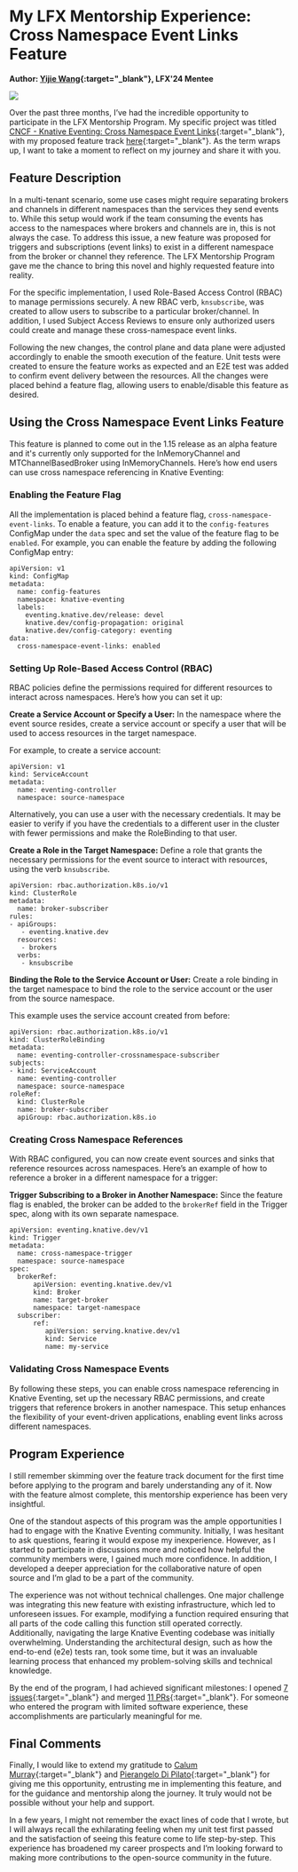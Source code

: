 # My LFX Mentorship Experience: Cross Namespace Event Links Feature 

**Author: [Yijie Wang](https://www.linkedin.com/in/yijie-wang0806/){:target="_blank"}, LFX'24 Mentee**

![](/blog/images/cross-namespace-event-links.png)

Over the past three months, I’ve had the incredible opportunity to participate in the LFX Mentorship Program. My specific project was titled [CNCF - Knative Eventing: Cross Namespace Event Links](https://github.com/knative/eventing/issues/7530){:target="_blank"}, with my proposed feature track [here](https://docs.google.com/document/d/1rtDW446cldTrZaqeiOUdZuVC4u6SFHUneT3r4j2izaU/edit?usp=sharing&resourcekey=0-MNvWVD8pm_xnPfyCMMXHDA){:target="_blank"}. As the term wraps up, I want to take a moment to reflect on my journey and share it with you.

## Feature Description

In a multi-tenant scenario, some use cases might require separating brokers and channels in different namespaces than the services they send events to. While this setup would work if the team consuming the events has access to the namespaces where brokers and channels are in, this is not always the case. To address this issue, a new feature was proposed for triggers and subscriptions (event links) to exist in a different namespace from the broker or channel they reference.​​ The LFX Mentorship Program gave me the chance to bring this novel and highly requested feature into reality. 

For the specific implementation, I used Role-Based Access Control (RBAC) to manage permissions securely. A new RBAC verb, `knsubscribe`, was created to allow users to subscribe to a particular broker/channel. In addition, I used Subject Access Reviews to ensure only authorized users could create and manage these cross-namespace event links. 

Following the new changes, the control plane and data plane were adjusted accordingly to enable the smooth execution of the feature. Unit tests were created to ensure the feature works as expected and an E2E test was added to confirm event delivery between the resources. All the changes were placed behind a feature flag, allowing users to enable/disable this feature as desired. 

## Using the Cross Namespace Event Links Feature

This feature is planned to come out in the 1.15 release as an alpha feature and it's currently only supported for the InMemoryChannel and MTChannelBasedBroker using InMemoryChannels. Here’s how end users can use cross namespace referencing in Knative Eventing: 

### Enabling the Feature Flag

All the implementation is placed behind a feature flag, `cross-namespace-event-links`. To enable a feature, you can add it to the `config-features` ConfigMap under the `data` spec and set the value of the feature flag to be `enabled`. For example, you can enable the feature by adding the following ConfigMap entry: 

```
apiVersion: v1
kind: ConfigMap
metadata:
  name: config-features
  namespace: knative-eventing
  labels:
    eventing.knative.dev/release: devel
    knative.dev/config-propagation: original
    knative.dev/config-category: eventing
data:
  cross-namespace-event-links: enabled
```

### Setting Up Role-Based Access Control (RBAC)

RBAC policies define the permissions required for different resources to interact across namespaces. Here’s how you can set it up: 

**Create a Service Account or Specify a User:** In the namespace where the event source resides, create a service account or specify a user that will be used to access resources in the target namespace.

For example, to create a service account:

```
apiVersion: v1
kind: ServiceAccount
metadata:
  name: eventing-controller
  namespace: source-namespace
```

Alternatively, you can use a user with the necessary credentials. It may be easier to verify if you have the credentials to a different user in the cluster with fewer permissions and make the RoleBinding to that user.

**Create a Role in the Target Namespace:** Define a role that grants the necessary permissions for the event source to interact with resources, using the verb `knsubscribe`.

```
apiVersion: rbac.authorization.k8s.io/v1
kind: ClusterRole
metadata:
  name: broker-subscriber
rules:
- apiGroups:
   - eventing.knative.dev
  resources: 
   - brokers
  verbs: 
   - knsubscribe
```

**Binding the Role to the Service Account or User:** Create a role binding in the target namespace to bind the role to the service account or the user from the source namespace. 

This example uses the service account created from before:

```
apiVersion: rbac.authorization.k8s.io/v1
kind: ClusterRoleBinding
metadata:
  name: eventing-controller-crossnamespace-subscriber
subjects:
- kind: ServiceAccount
  name: eventing-controller
  namespace: source-namespace
roleRef:
  kind: ClusterRole
  name: broker-subscriber
  apiGroup: rbac.authorization.k8s.io
```

### Creating Cross Namespace References

 With RBAC configured, you can now create event sources and sinks that reference resources across namespaces. Here’s an example of how to reference a broker in a different namespace for a trigger:

**Trigger Subscribing to a Broker in Another Namespace:** Since the feature flag is enabled, the broker can be added to the `brokerRef` field in the Trigger spec, along with its own separate namespace.
```
apiVersion: eventing.knative.dev/v1
kind: Trigger
metadata:
  name: cross-namespace-trigger
  namespace: source-namespace
spec:
  brokerRef: 
      apiVersion: eventing.knative.dev/v1
      kind: Broker
      name: target-broker
      namespace: target-namespace
  subscriber: 
      ref:
         apiVersion: serving.knative.dev/v1 
         kind: Service 
         name: my-service
```

### Validating Cross Namespace Events

By following these steps, you can enable cross namespace referencing in Knative Eventing, set up the necessary RBAC permissions, and create triggers that reference brokers in another namespace. This setup enhances the flexibility of your event-driven applications, enabling event links across different namespaces. 

## Program Experience

I still remember skimming over the feature track document for the first time before applying to the program and barely understanding any of it. Now with the feature almost complete, this mentorship experience has been very insightful. 

One of the standout aspects of this program was the ample opportunities I had to engage with the Knative Eventing community. Initially, I was hesitant to ask questions, fearing it would expose my inexperience. However, as I started to participate in discussions more and noticed how helpful the community members were, I gained much more confidence. In addition, I developed a deeper appreciation for the collaborative nature of open source and I’m glad to be a part of the community.

The experience was not without technical challenges. One major challenge was integrating this new feature with existing infrastructure, which led to unforeseen issues. For example, modifying a function required ensuring that all parts of the code calling this function still operated correctly. Additionally, navigating the large Knative Eventing codebase was initially overwhelming. Understanding the architectural design, such as how the end-to-end (e2e) tests ran, took some time, but it was an invaluable learning process that enhanced my problem-solving skills and technical knowledge.

By the end of the program, I had achieved significant milestones: I opened [7 issues](https://github.com/knative/eventing/issues?q=is%3Aissue+CrossNamespace){:target="_blank"} and merged [11 PRs](https://github.com/knative/eventing/pulls?q=is%3Apr+CrossNamespace+){:target="_blank"}. For someone who entered the program with limited software experience, these accomplishments are particularly meaningful for me. 

## Final Comments

Finally, I would like to extend my gratitude to [Calum Murray](https://www.linkedin.com/in/calum-ra-murray/){:target="_blank"} and [Pierangelo Di Pilato](https://www.linkedin.com/in/pierdipi/){:target="_blank"} for giving me this opportunity, entrusting me in implementing this feature, and for the guidance and mentorship along the journey. It truly would not be possible without your help and support.

In a few years, I might not remember the exact lines of code that I wrote, but I will always recall the exhilarating feeling when my unit test first passed and the satisfaction of seeing this feature come to life step-by-step. This experience has broadened my career prospects and I’m looking forward to making more contributions to the open-source community in the future. 
